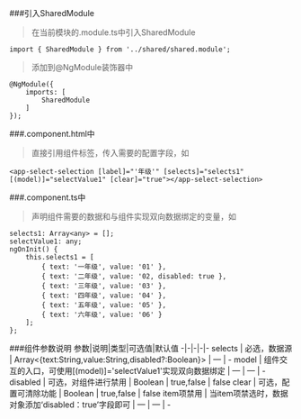 ###引入SharedModule
> 在当前模块的.module.ts中引入SharedModule

`import { SharedModule } from '../shared/shared.module';`

> 添加到@NgModule装饰器中

    @NgModule({ 
        imports: [ 
            SharedModule 
        ] 
    });

###.component.html中
> 直接引用组件标签，传入需要的配置字段，如

`<app-select-selection [label]="'年级'" [selects]="selects1" [(model)]="selectValue1" [clear]="true"></app-select-selection>`

###.component.ts中
> 声明组件需要的数据和与组件实现双向数据绑定的变量，如

    selects1: Array<any> = []; 
    selectValue1: any; 
    ngOnInit() { 
        this.selects1 = [ 
            { text: '一年级', value: '01' }, 
            { text: '二年级', value: '02, disabled: true }, 
            { text: '三年级', value: '03' }, 
            { text: '四年级', value: '04' }, 
            { text: '五年级', value: '05' }, 
            { text: '六年级', value: '06' } 
        ]; 
    };

###组件参数说明
参数|说明|类型|可选值|默认值
-|-|-|-|-
selects | 必选，数据源 | Array<{text:String,value:String,disabled?:Boolean}> | — | -
model | 组件交互的入口，可使用[(model)]='selectValue1'实现双向数据绑定 | — | — | -
disabled | 可选，对组件进行禁用 | Boolean | true,false | false
clear | 可选，配置可清除功能 | Boolean | true,false | false
item项禁用 | 当item项禁选时，数据对象添加‘disabled：true’字段即可 | — | — | -